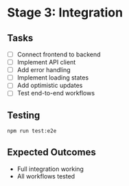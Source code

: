 # Stage 3: Integration

## Tasks

- [ ] Connect frontend to backend
- [ ] Implement API client
- [ ] Add error handling
- [ ] Implement loading states
- [ ] Add optimistic updates
- [ ] Test end-to-end workflows

## Testing

```bash
npm run test:e2e
```

## Expected Outcomes

- Full integration working
- All workflows tested

